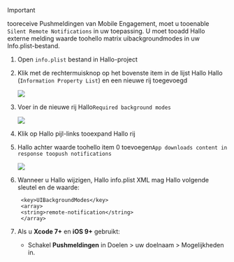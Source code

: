 > [!IMPORTANT]
> tooreceive Pushmeldingen van Mobile Engagement, moet u tooenable `Silent Remote Notifications` in uw toepassing. U moet tooadd Hallo externe melding waarde toohello matrix uibackgroundmodes in uw Info.plist-bestand.
> 
> 

1. Open `info.plist` bestand in Hallo-project
2. Klik met de rechtermuisknop op het bovenste item in de lijst Hallo Hallo (`Information Property List`) en een nieuwe rij toegevoegd
   
    ![](./media/mobile-engagement-ios-silent-push/xcode-plist-add-silent-push1.png)
3. Voer in de nieuwe rij Hallo`Required background modes`
   
    ![](./media/mobile-engagement-ios-silent-push/xcode-plist-add-silent-push2.png)
4. Klik op Hallo pijl-links tooexpand Hallo rij
5. Hallo achter waarde toohello item 0 toevoegen`App downloads content in response toopush notifications`
   
    ![](./media/mobile-engagement-ios-silent-push/xcode-plist-add-silent-push3.png)
6. Wanneer u Hallo wijzigen, Hallo info.plist XML mag Hallo volgende sleutel en de waarde:
   
        <key>UIBackgroundModes</key>
        <array>
        <string>remote-notification</string>
        </array>
7. Als u **Xcode 7+** en **iOS 9+** gebruikt:
   
   * Schakel **Pushmeldingen** in Doelen > uw doelnaam > Mogelijkheden in.

